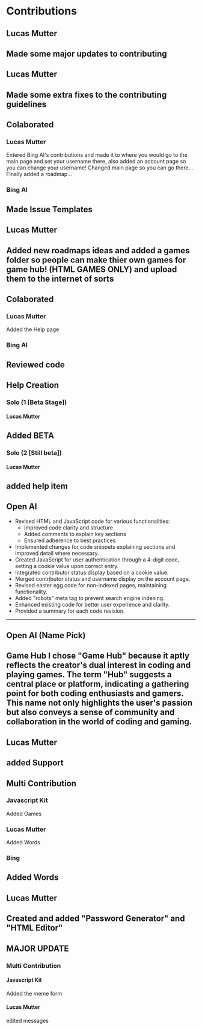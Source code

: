 # Contributions

## Lucas Mutter

Made some major updates to contributing
----------------------------------------

## Lucas Mutter

Made some extra fixes to the contributing guidelines
----------------------------------------

## Colaborated

### Lucas Mutter

Entered Bing AI's contributions and made it to where you would go to the main page and set your username there, also added an account page so you can change your username! Changed main page so you can go there... Finally added a roadmap...

### Bing AI

Made Issue Templates
----------------------------------------

## Lucas Mutter

Added new roadmaps ideas and added a games folder so people can make thier own games for game hub! (HTML GAMES ONLY) and upload them to the internet of sorts
----------------------------------------

## Colaborated

### Lucas Mutter

Added the Help page

### Bing AI

Reviewed code
----------------------------------------

## Help Creation

### Solo (1 [Beta Stage])

#### Lucas Mutter

Added BETA
--------

### Solo (2 [Still beta])

#### Lucas Mutter

added help item
----------------------------------------

## Open AI

- Revised HTML and JavaScript code for various functionalities:
  - Improved code clarity and structure
  - Added comments to explain key sections
  - Ensured adherence to best practices
- Implemented changes for code snippets explaining sections and improved detail where necessary.
- Created JavaScript for user authentication through a 4-digit code, setting a cookie value upon correct entry.
- Integrated contributor status display based on a cookie value.
- Merged contributor status and username display on the account page.
- Revised easter egg code for non-indexed pages, maintaining functionality.
- Added "robots" meta tag to prevent search engine indexing.
- Enhanced existing code for better user experience and clarity.
- Provided a summary for each code revision.

----------------------------------------

## Open AI (Name Pick)

**Game Hub**
I chose "Game Hub" because it aptly reflects the creator's dual interest in coding and playing games. The term "Hub" suggests a central place or platform, indicating a gathering point for both coding enthusiasts and gamers. This name not only highlights the user's passion but also conveys a sense of community and collaboration in the world of coding and gaming.
----------------------------------------

## Lucas Mutter

added Support
----------------------------------------

## Multi Contribution

### Javascript Kit

Added Games

### Lucas Mutter

Added Words

### Bing

Added Words
----------------------------------------

## Lucas Mutter

Created and added "Password Generator" and "HTML Editor"
----------------------------------------
## MAJOR UPDATE
### Multi Contribution
#### Javascript Kit
Added the meme form
#### Lucas Mutter
edited messages